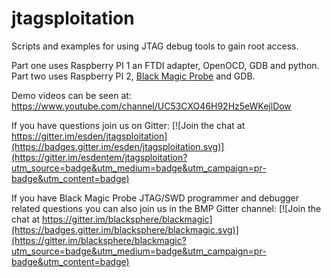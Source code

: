 # jtagsploitation
Scripts and examples for using JTAG debug tools to gain root access.

Part one uses Raspberry PI 1 an FTDI adapter, OpenOCD, GDB and python.
Part two uses Raspberry PI 2, [Black Magic Probe](https://github.com/blacksphere/blackmagic/wiki) and GDB.

Demo videos can be seen at:
https://www.youtube.com/channel/UC53CXO46H92Hz5eWKejlDow

If you have questions join us on Gitter: [![Join the chat at https://gitter.im/esden/jtagsploitation](https://badges.gitter.im/esden/jtagsploitation.svg)](https://gitter.im/esdentem/jtagsploitation?utm_source=badge&utm_medium=badge&utm_campaign=pr-badge&utm_content=badge)

If you have Black Magic Probe JTAG/SWD programmer and debugger related questions you can also join us in the BMP Gitter channel: [![Join the chat at https://gitter.im/blacksphere/blackmagic](https://badges.gitter.im/blacksphere/blackmagic.svg)](https://gitter.im/blacksphere/blackmagic?utm_source=badge&utm_medium=badge&utm_campaign=pr-badge&utm_content=badge)
